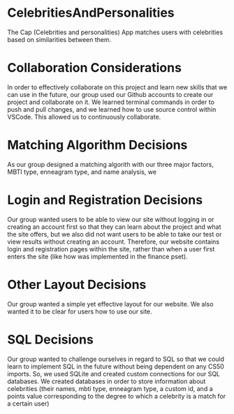 # CelebritiesAndPersonalities

The Cap (Celebrities and personalities) App matches users with celebrities based on similarities between them. 

# Collaboration Considerations

In order to effectively collaborate on this project and learn new skills that we can use in the future, our group used our Github accounts to create our project and collaborate on it. We learned terminal commands in order to push and pull changes, and we learned how to use source control within VSCode. This allowed us to continuously collaborate. 

# Matching Algorithm Decisions

As our group designed a matching algorith with our three major factors, MBTI type, enneagram type, and name analysis, we 

# Login and Registration Decisions 

Our group wanted users to be able to view our site without logging in or creating an account first so that they can learn about the project and what the site offers, but we also did not want users to be able to take our test or view results without creating an account. Therefore, our website contains login and registration pages within the site, rather than when a user first enters the site (like how was implemented in the finance pset). 

# Other Layout Decisions

Our group wanted a simple yet effective layout for our website. We also wanted it to be clear for users how to use our site. 

# SQL Decisions

Our group wanted to challenge ourselves in regard to SQL so that we could learn to implement SQL in the future without being dependent on any CS50 imports. So, we used SQLite and created custom connections for our SQL databases. We created databases in order to store information about celebrities (their names, mbti type, enneagram type, a custom id, and a points value corresponding to the degree to which a celebrity is a match for a certain user)

